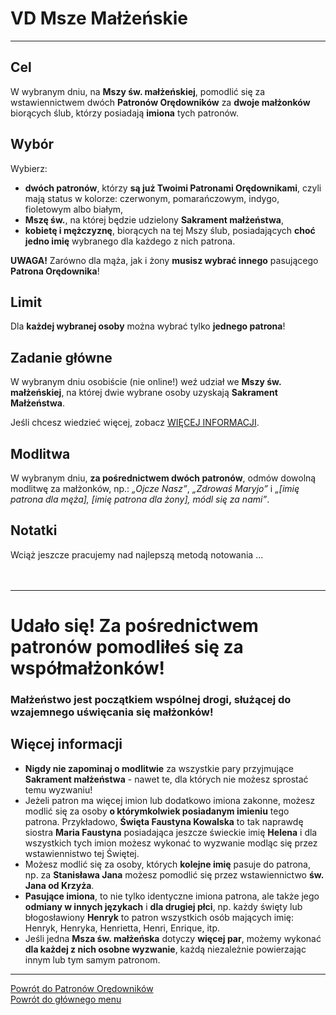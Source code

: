 # <span class="status status-list"><span class="status status-list">VD</span> Msze Małżeńskie</span>
---
## Cel
W <span class="selected-day-info">wybranym dniu</span>, na **Mszy św. małżeńskiej**, pomodlić się za wstawiennictwem dwóch **Patronów Orędowników** za **dwoje małżonków** biorących ślub, którzy posiadają **imiona** tych patronów.
## Wybór
Wybierz:
- **dwóch patronów**, którzy **są już Twoimi Patronami Orędownikami**, czyli mają status w kolorze: <span class="status status-red">czerwonym</span>, <span class="status status-orange">pomarańczowym</span>, <span class="status status-indigo">indygo</span>, <span class="status status-violet">fioletowym</span> albo <span class="status status-white">białym</span>,
- **Mszę św.**, na której będzie udzielony **Sakrament małżeństwa**,
- **kobietę i mężczyznę**, biorących na tej Mszy ślub, posiadających **choć jedno imię** wybranego dla każdego z nich patrona.

**UWAGA!** Zarówno dla mąża, jak i żony **musisz wybrać innego** pasującego **Patrona Orędownika**!
## Limit
Dla **każdej wybranej osoby** można wybrać tylko **jednego patrona**!
## Zadanie główne
W <span class="selected-day-info">wybranym dniu</span> osobiście (nie online!) weź udział we **Mszy św. małżeńskiej**, na której dwie wybrane osoby uzyskają **Sakrament Małżeństwa**.

Jeśli chcesz wiedzieć więcej, zobacz [WIĘCEJ INFORMACJI](#msze-malzenskie-wiecej-informacji).
## Modlitwa
W <span class="selected-day-info">wybranym dniu</span>, **za pośrednictwem dwóch patronów**, odmów dowolną modlitwę za małżonków, np.: _„Ojcze Nasz”_, _„Zdrowaś Maryjo”_ i _„[imię patrona dla męża], [imię patrona dla żony], módl się za nami”_.
## Notatki
Wciąż jeszcze pracujemy nad najlepszą metodą notowania ...
<br />
<br />
<br />

---
# Udało się! Za pośrednictwem patronów pomodliłeś się za współmałżonków!
### Małżeństwo jest początkiem wspólnej drogi, służącej do wzajemnego uświęcania się małżonków!

## <span id="msze-malzenskie-wiecej-informacji">Więcej informacji</span>
- **Nigdy nie zapominaj o modlitwie** za wszystkie pary przyjmujące **Sakrament małżeństwa** - nawet te, dla których nie możesz sprostać temu wyzwaniu!
- Jeżeli patron ma więcej imion lub dodatkowo imiona zakonne, możesz modlić się za osoby **o którymkolwiek posiadanym imieniu** tego patrona. Przykładowo, **Święta Faustyna Kowalska** to tak naprawdę siostra **Maria Faustyna** posiadająca jeszcze świeckie imię **Helena** i dla wszystkich tych imion możesz wykonać to wyzwanie modląc się przez wstawiennistwo tej Świętej.
- Możesz modlić się za osoby, których **kolejne imię** pasuje do patrona, np. za **Stanisława Jana** możesz pomodlić się przez wstawiennictwo **św. Jana od Krzyża**.
- **Pasujące imiona**, to nie tylko identyczne imiona patrona, ale także jego **odmiany w innych językach** i **dla drugiej płci**, np. każdy święty lub błogosławiony **Henryk** to patron wszystkich osób mających imię: Henryk, Henryka, Henrietta, Henri, Enrique, itp.
- Jeśli jedna **Msza św. małżeńska** dotyczy **więcej par**, możemy wykonać **dla każdej z nich osobne wyzwanie**, każdą niezależnie powierzając innym lub tym samym patronom.

---
[Powrót do Patronów Orędowników](patroni_oredownicy.md)  
[Powrót do głównego menu](index.md)
